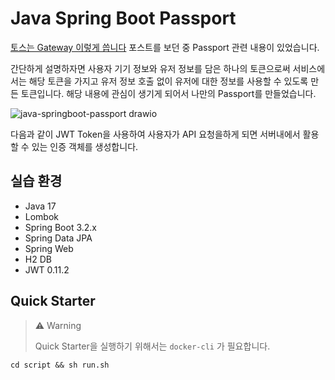 # Java Spring Boot Passport

[토스는 Gateway 이렇게 씁니다](https://toss.tech/article/slash23-server) 포스트를 보던 중 Passport 관련 내용이 있었습니다.

간단하게 설명하자면 사용자 기기 정보와 유저 정보를 담은 하나의 토큰으로써 서비스에서는 해당 토큰을 가지고 유저 정보 호출 없이 유저에 대한 정보를 사용할 수 있도록 만든 토큰입니다.
해당 내용에 관심이 생기게 되어서 나만의 Passport를 만들었습니다.

![java-springboot-passport drawio](https://github.com/KIMSEI1124/backend_in_action/assets/74192619/20a205cc-32d3-44d8-aa37-59a9b45268f2)

다음과 같이 JWT Token을 사용하여 사용자가 API 요청을하게 되면 서버내에서 활용할 수 있는 인증 객체를 생성합니다.

## 실습 환경

- Java 17
- Lombok
- Spring Boot 3.2.x
- Spring Data JPA
- Spring Web
- H2 DB
- JWT 0.11.2

## Quick Starter

> ⚠️ Warning
> 
> Quick Starter을 실행하기 위해서는 `docker-cli` 가 필요합니다.

```shell
cd script && sh run.sh
```
